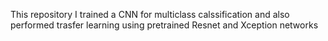 This repository I trained a CNN for multiclass calssification and also performed trasfer learning using pretrained Resnet and Xception networks
